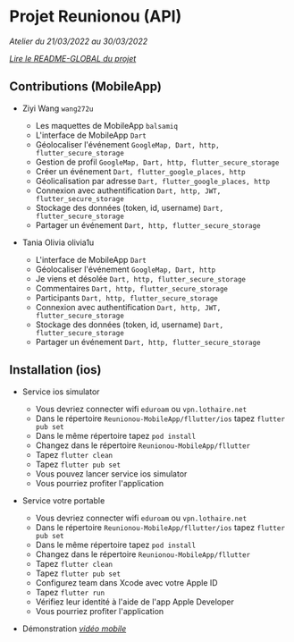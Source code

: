 # Projet Reunionou (API)

*Atelier du 21/03/2022 au 30/03/2022*

*[Lire le README-GLOBAL du projet](./README-GLOBAL.md)*

## Contributions (MobileApp)

- Ziyi Wang `wang272u` 
  - Les maquettes de MobileApp `balsamiq`
  - L'interface de MobileApp `Dart`
  - Géolocaliser l'événement `GoogleMap, Dart, http, flutter_secure_storage`
  - Gestion de profil `GoogleMap, Dart, http, flutter_secure_storage`
  - Créer un événement `Dart, flutter_google_places, http`
  - Géolicalisation par adresse `Dart, flutter_google_places, http`
  - Connexion avec authentification `Dart, http, JWT, flutter_secure_storage`
  - Stockage des données (token, id, username) `Dart, flutter_secure_storage`
  - Partager un événement `Dart, http, flutter_secure_storage`
  
- Tania Olivia olivia1u
  - L'interface de MobileApp `Dart`
  - Géolocaliser l'événement `GoogleMap, Dart, http`
  - Je viens et désolée `Dart, http, flutter_secure_storage`
  - Commentaires `Dart, http, flutter_secure_storage`
  - Participants `Dart, http, flutter_secure_storage`
  - Connexion avec authentification `Dart, http, JWT, flutter_secure_storage`
  - Stockage des données (token, id, username) `Dart, flutter_secure_storage`
  - Partager un événement `Dart, http, flutter_secure_storage`

## Installation (ios)
- Service ios simulator
  - Vous devriez connecter wifi `eduroam` ou `vpn.lothaire.net`
  - Dans le répertoire `Reunionou-MobileApp/fllutter/ios` tapez `flutter pub set`
  - Dans le même répertoire tapez `pod install`
  - Changez dans le répertoire `Reunionou-MobileApp/fllutter`
  - Tapez `flutter clean`
  - Tapez `flutter pub set`
  - Vous pouvez lancer service ios simulator
  - Vous pourriez profiter l'application

- Service votre portable
  - Vous devriez connecter wifi `eduroam` ou `vpn.lothaire.net`
  - Dans le répertoire `Reunionou-MobileApp/fllutter/ios` tapez `flutter pub set`
  - Dans le même répertoire tapez `pod install`
  - Changez dans le répertoire `Reunionou-MobileApp/fllutter`
  - Tapez `flutter clean`
  - Tapez `flutter pub set`
  - Configurez team dans Xcode avec votre Apple ID
  - Tapez `flutter run`
  - Vérifiez leur identité à l'aide de l'app Apple Developer
  - Vous pourriez profiter l'application

- Démonstration
*[vidéo mobile](https://drive.google.com/file/d/1RXyijAfnw_xnd7IrImSx0qPFF-GdhD-W/view?usp=sharing)*

